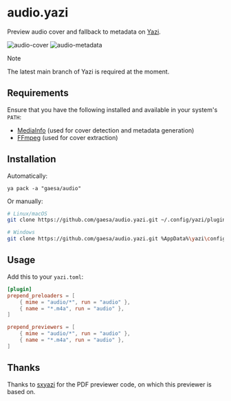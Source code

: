 # audio.yazi

Preview audio cover and fallback to metadata on [Yazi](https://github.com/sxyazi/yazi).

![audio-cover](https://github.com/gaesa/audio.yazi/assets/71256557/c0eb01f8-c61f-4966-a34a-4d63639db800)
![audio-metadata](https://github.com/gaesa/audio.yazi/assets/71256557/8850814c-1faf-43b2-8d9b-e586adc7178c)

> [!NOTE]
> The latest main branch of Yazi is required at the moment.

## Requirements

Ensure that you have the following installed and available in your system's `PATH`:

- [MediaInfo](https://mediaarea.net/en/MediaInfo/Download) (used for cover detection and metadata generation)
- [FFmpeg](https://ffmpeg.org/download.html) (used for cover extraction)

## Installation

Automatically:

```
ya pack -a "gaesa/audio"
```

Or manually:

```sh
# Linux/macOS
git clone https://github.com/gaesa/audio.yazi.git ~/.config/yazi/plugins/audio.yazi

# Windows
git clone https://github.com/gaesa/audio.yazi.git %AppData%\yazi\config\plugins\audio.yazi
```

## Usage

Add this to your `yazi.toml`:

```toml
[plugin]
prepend_preloaders = [
    { mime = "audio/*", run = "audio" },
    { name = "*.m4a", run = "audio" },
]

prepend_previewers = [
    { mime = "audio/*", run = "audio" },
    { name = "*.m4a", run = "audio" },
]
```

## Thanks

Thanks to [sxyazi](https://github.com/sxyazi) for the PDF previewer code, on which this previewer is based on.
